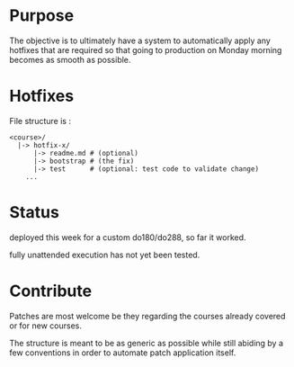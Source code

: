 
# Purpose

The objective is to ultimately have a system to automatically apply any hotfixes that are required so that going to production on Monday morning becomes as smooth as possible.


# Hotfixes

File structure is :
```
<course>/
  |-> hotfix-x/
	  |-> readme.md # (optional)
	  |-> bootstrap # (the fix)
	  |-> test      # (optional: test code to validate change)
    ...
```


# Status

deployed this week for a custom do180/do288, so far it worked.

fully unattended execution has not yet been tested.


# Contribute

Patches are most welcome be they regarding the courses already covered or for new courses.

The structure is meant to be as generic as possible while still abiding by a few conventions in order to automate patch application itself.

